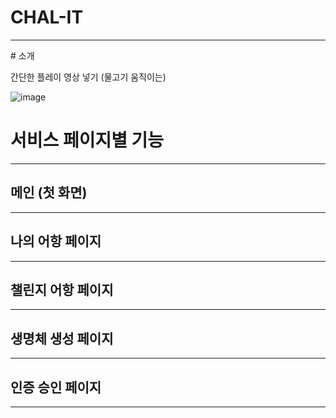 # CHAL-IT
<hr />
# 소개

간단한 플레이 영상 넣기 (물고기 움직이는)

![image](https://user-images.githubusercontent.com/88331311/146481532-054cafbb-6062-4b3a-93ae-bbf472865f22.png)

# 서비스 페이지별 기능
<hr />

## 메인  (첫 화면)
<hr />

## 나의 어항 페이지
<hr />

## 챌린지 어항 페이지
<hr />

## 생명체 생성 페이지
<hr />

## 인증 승인 페이지
<hr />
